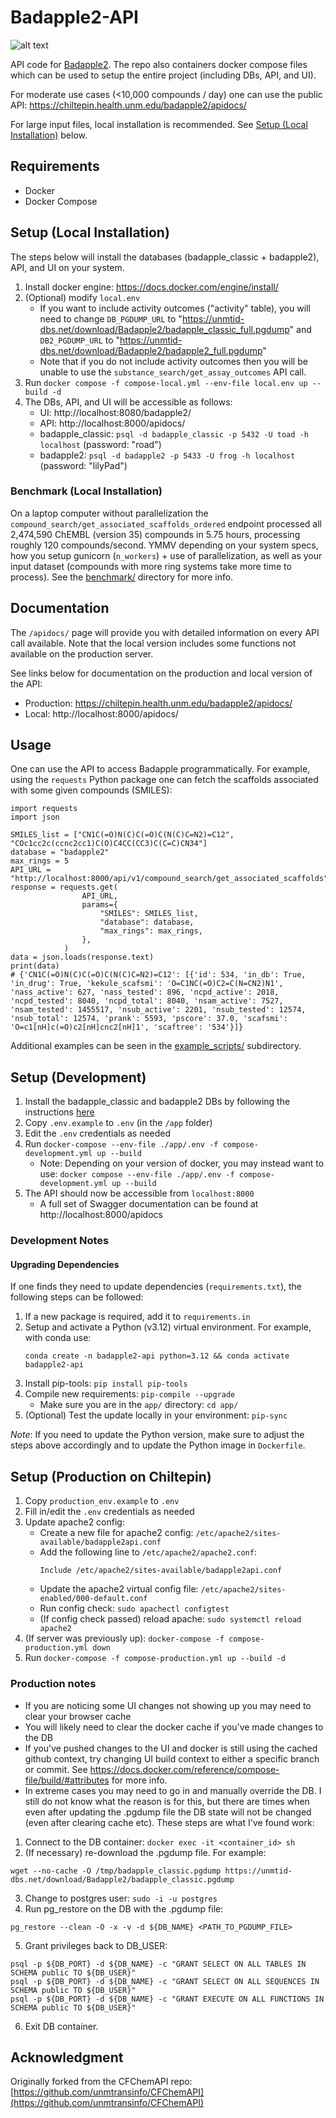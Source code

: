 # Badapple2-API

![alt text](docs/api_screenshot.png)

API code for [Badapple2](https://github.com/unmtransinfo/Badapple2). The repo also containers docker compose files which can be used to setup the entire project (including DBs, API, and UI).

For moderate use cases (<10,000 compounds / day) one can use the public API:
https://chiltepin.health.unm.edu/badapple2/apidocs/

For large input files, local installation is recommended. See [Setup (Local Installation)](#setup-local-installation) below.

## Requirements

- Docker
- Docker Compose

## Setup (Local Installation)

The steps below will install the databases (badapple_classic + badapple2), API, and UI on your system.

1. Install docker engine: https://docs.docker.com/engine/install/
2. (Optional) modify `local.env`
   - If you want to include activity outcomes ("activity" table), you will need to change `DB_PGDUMP_URL` to "https://unmtid-dbs.net/download/Badapple2/badapple_classic_full.pgdump" and `DB2_PGDUMP_URL` to "https://unmtid-dbs.net/download/Badapple2/badapple2_full.pgdump"
   - Note that if you do not include activity outcomes then you will be unable to use the `substance_search/get_assay_outcomes` API call.
3. Run `docker compose -f compose-local.yml --env-file local.env up --build -d`
4. The DBs, API, and UI will be accessible as follows:
   - UI: http://localhost:8080/badapple2/
   - API: http://localhost:8000/apidocs/
   - badapple_classic: `psql -d badapple_classic -p 5432 -U toad -h localhost` (password: "road")
   - badapple2: `psql -d badapple2 -p 5433 -U frog -h localhost` (password: "lilyPad")

### Benchmark (Local Installation)

On a laptop computer without parallelization the `compound_search/get_associated_scaffolds_ordered` endpoint processed all 2,474,590 ChEMBL (version 35) compounds in 5.75 hours, processing roughly 120 compounds/second. YMMV depending on your system specs, how you setup gunicorn (`n_workers`) + use of parallelization, as well as your input dataset (compounds with more ring systems take more time to process). See the [benchmark/](benchmark/) directory for more info.

## Documentation

The `/apidocs/` page will provide you with detailed information on every API call available. Note that the local version includes some functions not available on the production server.

See links below for documentation on the production and local version of the API:

- Production: https://chiltepin.health.unm.edu/badapple2/apidocs/
- Local: http://localhost:8000/apidocs/

## Usage

One can use the API to access Badapple programmatically. For example, using the `requests` Python package one can fetch the scaffolds associated with some given compounds (SMILES):

```
import requests
import json

SMILES_list = ["CN1C(=O)N(C)C(=O)C(N(C)C=N2)=C12", "COc1cc2c(ccnc2cc1)C(O)C4CC(CC3)C(C=C)CN34"]
database = "badapple2"
max_rings = 5
API_URL = "http://localhost:8000/api/v1/compound_search/get_associated_scaffolds"
response = requests.get(
                API_URL,
                params={
                    "SMILES": SMILES_list,
                    "database": database,
                    "max_rings": max_rings,
                },
            )
data = json.loads(response.text)
print(data)
# {'CN1C(=O)N(C)C(=O)C(N(C)C=N2)=C12': [{'id': 534, 'in_db': True, 'in_drug': True, 'kekule_scafsmi': 'O=C1NC(=O)C2=C(N=CN2)N1', 'nass_active': 627, 'nass_tested': 896, 'ncpd_active': 2018, 'ncpd_tested': 8040, 'ncpd_total': 8040, 'nsam_active': 7527, 'nsam_tested': 1455517, 'nsub_active': 2201, 'nsub_tested': 12574, 'nsub_total': 12574, 'prank': 5593, 'pscore': 37.0, 'scafsmi': 'O=c1[nH]c(=O)c2[nH]cnc2[nH]1', 'scaftree': '534'}]}
```

Additional examples can be seen in the [example_scripts/](example_scripts/) subdirectory.

## Setup (Development)

1. Install the badapple_classic and badapple2 DBs by following the instructions [here](https://github.com/unmtransinfo/Badapple2/blob/main/README.md)
2. Copy `.env.example` to `.env` (in the `/app` folder)
3. Edit the `.env` credentials as needed
4. Run `docker-compose --env-file ./app/.env -f compose-development.yml up --build`
   - Note: Depending on your version of docker, you may instead want to use: `docker compose --env-file ./app/.env -f compose-development.yml up --build`
5. The API should now be accessible from `localhost:8000`
   - A full set of Swagger documentation can be found at http://localhost:8000/apidocs

### Development Notes

#### Upgrading Dependencies

If one finds they need to update dependencies (`requirements.txt`), the following steps can be followed:

1. If a new package is required, add it to `requirements.in`
2. Setup and activate a Python (v3.12) virtual environment. For example, with conda use:
   ```
   conda create -n badapple2-api python=3.12 && conda activate badapple2-api
   ```
3. Install pip-tools: `pip install pip-tools`
4. Compile new requirements: `pip-compile --upgrade`
   - Make sure you are in the `app/` directory: `cd app/`
5. (Optional) Test the update locally in your environment: `pip-sync`

_Note_: If you need to update the Python version, make sure to adjust the steps above accordingly and to update the Python image in `Dockerfile`.

## Setup (Production on Chiltepin)

1. Copy `production_env.example` to `.env`
2. Fill in/edit the `.env` credentials as needed
3. Update apache2 config:
   - Create a new file for apache2 config: `/etc/apache2/sites-available/badapple2api.conf`
   - Add the following line to `/etc/apache2/apache2.conf`:
     ```
     Include /etc/apache2/sites-available/badapple2api.conf
     ```
   - Update the apache2 virtual config file: `/etc/apache2/sites-enabled/000-default.conf`
   - Run config check: `sudo apachectl configtest`
   - (If config check passed) reload apache: `sudo systemctl reload apache2`
4. (If server was previously up): `docker-compose -f compose-production.yml down`
5. Run `docker-compose -f compose-production.yml up --build -d`

### Production notes

- If you are noticing some UI changes not showing up you may need to clear your browser cache
- You will likely need to clear the docker cache if you've made changes to the DB
- If you've pushed changes to the UI and docker is still using the cached github context, try changing UI build context to either a specific branch or commit. See https://docs.docker.com/reference/compose-file/build/#attributes for more info.
- In extreme cases you may need to go in and manually override the DB. I still do not know what the reason is for this, but there are times when even after updating the .pgdump file the DB state will not be changed (even after clearing cache etc). These steps are what I've found work:

1. Connect to the DB container: `docker exec -it <container_id> sh`
2. (If necessary) re-download the .pgdump file. For example:

```
wget --no-cache -O /tmp/badapple_classic.pgdump https://unmtid-dbs.net/download/Badapple2/badapple_classic.pgdump
```

3. Change to postgres user: `sudo -i -u postgres`
4. Run pg_restore on the DB with the .pgdump file:

```
pg_restore --clean -O -x -v -d ${DB_NAME} <PATH_TO_PGDUMP_FILE>
```

5. Grant privileges back to DB_USER:

```
psql -p ${DB_PORT} -d ${DB_NAME} -c "GRANT SELECT ON ALL TABLES IN SCHEMA public TO ${DB_USER}"
psql -p ${DB_PORT} -d ${DB_NAME} -c "GRANT SELECT ON ALL SEQUENCES IN SCHEMA public TO ${DB_USER}"
psql -p ${DB_PORT} -d ${DB_NAME} -c "GRANT EXECUTE ON ALL FUNCTIONS IN SCHEMA public TO ${DB_USER}"
```

6. Exit DB container.

## Acknowledgment

Originally forked from the CFChemAPI repo:
[https://github.com/unmtransinfo/CFChemAPI](https://github.com/unmtransinfo/CFChemAPI)
